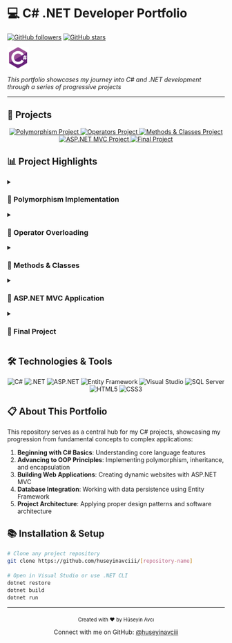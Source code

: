 # 💻 C# .NET Developer Portfolio

[![GitHub followers](https://img.shields.io/github/followers/huseyinavciii?style=social)](https://github.com/huseyinavciii)
[![GitHub stars](https://img.shields.io/github/stars/huseyinavciii/Portfolio-Assignment-Submission?style=social)](https://github.com/huseyinavciii/Portfolio-Assignment-Submission/stargazers)

<img src="https://raw.githubusercontent.com/devicons/devicon/master/icons/csharp/csharp-original.svg" alt="csharp" width="50" height="50"/>

*This portfolio showcases my journey into C# and .NET development through a series of progressive projects*

---

## 🚀 Projects

<!-- PROJECT LIST START -->
<div align="center">
  <a href="https://github.com/huseyinavciii/Polymorphism-Assignment-Submission">
    <img src="https://img.shields.io/badge/Polymorphism%20Project-4B275F?style=for-the-badge&logo=csharp&logoColor=white" alt="Polymorphism Project"/>
  </a>
  <a href="https://github.com/huseyinavciii/Operators-Assignment-Submission">
    <img src="https://img.shields.io/badge/Operator%20Overloading-FF9E0F?style=for-the-badge&logo=csharp&logoColor=white" alt="Operators Project"/>
  </a>
  <a href="https://github.com/huseyinavciii/Method-Class-Assignment-Submission">
    <img src="https://img.shields.io/badge/Methods%20%26%20Classes-00C853?style=for-the-badge&logo=csharp&logoColor=white" alt="Methods & Classes Project"/>
  </a>
  <a href="https://github.com/huseyinavciii/ASP.NET-MVC-Entity-Framework">
    <img src="https://img.shields.io/badge/ASP.NET%20MVC-512BD4?style=for-the-badge&logo=dotnet&logoColor=white" alt="ASP.NET MVC Project"/>
  </a>
  <a href="https://github.com/huseyinavciii/Final-Assignment-Submission">
    <img src="https://img.shields.io/badge/Final%20Project-1565C0?style=for-the-badge&logo=csharp&logoColor=white" alt="Final Project"/>
  </a>
</div>
<!-- PROJECT LIST END -->

## 📊 Project Highlights

<div class="project-grid">

<details>
<summary><h3>🔹 Polymorphism Implementation</h3></summary>

```csharp
// Sample code demonstration
public interface IQuittable
{
    void Quit();
}

public class Employee : IQuittable
{
    public void Quit()
    {
        Console.WriteLine("Employee is quitting the job...");
    }
}

// Usage example
IQuittable quittableObject = new Employee();
quittableObject.Quit(); // Polymorphism in action
```

**Key Features:**
- Implementation of interfaces for polymorphic behavior
- Demonstration of object abstraction
- Runtime type identification

[View Project →](https://github.com/huseyinavciii/Polymorphism-Assignment-Submission)
</details>

<details>
<summary><h3>🔹 Operator Overloading</h3></summary>

```csharp
// Sample code demonstration
public class Employee
{
    public int Id { get; set; }
    
    public static bool operator ==(Employee employee1, Employee employee2)
    {
        return employee1.Id == employee2.Id;
    }
    
    public static bool operator !=(Employee employee1, Employee employee2)
    {
        return !(employee1 == employee2);
    }
}
```

**Key Features:**
- Custom operator implementation
- Equality comparison logic
- Proper GetHashCode and Equals overrides

[View Project →](https://github.com/huseyinavciii/Operators-Assignment-Submission)
</details>

<details>
<summary><h3>🔹 Methods & Classes</h3></summary>

```csharp
// Sample code demonstration
public class MathOperations
{
    public int Add(int a, int b)
    {
        return a + b;
    }
    
    public int Add(int a, int b, int c)
    {
        return a + b + c;
    }
    
    public double Add(double a, double b)
    {
        return a + b;
    }
}
```

**Key Features:**
- Method overloading demonstrations
- Class structure and design
- Parameter handling variations

[View Project →](https://github.com/huseyinavciii/Method-Class-Assignment-Submission)
</details>

<details>
<summary><h3>🔹 ASP.NET MVC Application</h3></summary>

```csharp
// Sample code demonstration
public class HomeController : Controller
{
    private readonly ApplicationDbContext _context;
    
    public HomeController(ApplicationDbContext context)
    {
        _context = context;
    }
    
    public IActionResult Index()
    {
        var items = _context.Items.ToList();
        return View(items);
    }
}
```

**Key Features:**
- Model-View-Controller architecture
- Entity Framework database integration
- Responsive web interface design

[View Project →](https://github.com/huseyinavciii/ASP.NET-MVC-Entity-Framework)
</details>

<details>
<summary><h3>🔹 Final Project</h3></summary>

This comprehensive project combines multiple aspects of C# development including:

- Advanced object-oriented programming techniques
- Design patterns implementation
- Data access and management
- User interface design
- Error handling and logging

[View Project →](https://github.com/huseyinavciii/Final-Assignment-Submission)
</details>

</div>

## 🛠️ Technologies & Tools

<div align="center">
  
![C#](https://img.shields.io/badge/C%23-239120?style=flat-square&logo=c-sharp&logoColor=white)
![.NET](https://img.shields.io/badge/.NET-5C2D91?style=flat-square&logo=.net&logoColor=white)
![ASP.NET](https://img.shields.io/badge/ASP.NET-512BD4?style=flat-square&logo=dotnet&logoColor=white)
![Entity Framework](https://img.shields.io/badge/Entity%20Framework-512BD4?style=flat-square&logo=dotnet&logoColor=white)
![Visual Studio](https://img.shields.io/badge/Visual%20Studio-5C2D91?style=flat-square&logo=visual-studio&logoColor=white)
![SQL Server](https://img.shields.io/badge/SQL%20Server-CC2927?style=flat-square&logo=microsoft-sql-server&logoColor=white)
![HTML5](https://img.shields.io/badge/HTML5-E34F26?style=flat-square&logo=html5&logoColor=white)
![CSS3](https://img.shields.io/badge/CSS3-1572B6?style=flat-square&logo=css3&logoColor=white)
  
</div>

## 📋 About This Portfolio

This repository serves as a central hub for my C# projects, showcasing my progression from fundamental concepts to complex applications:

1. **Beginning with C# Basics**: Understanding core language features
2. **Advancing to OOP Principles**: Implementing polymorphism, inheritance, and encapsulation
3. **Building Web Applications**: Creating dynamic websites with ASP.NET MVC
4. **Database Integration**: Working with data persistence using Entity Framework
5. **Project Architecture**: Applying proper design patterns and software architecture

## 📚 Installation & Setup

```bash
# Clone any project repository
git clone https://github.com/huseyinavciii/[repository-name]

# Open in Visual Studio or use .NET CLI
dotnet restore
dotnet build
dotnet run
```

---

<div align="center">
  <sub>Created with ❤️ by Hüseyin Avcı</sub>
  <p>Connect with me on GitHub: <a href="https://github.com/huseyinavciii">@huseyinavciii</a></p>
</div>
